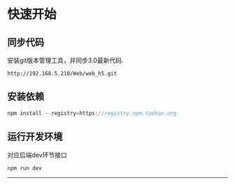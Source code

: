 # 快速开始

## 同步代码 

安装git版本管理工具，并同步3.0最新代码.

```
http://192.168.5.210/Web/web_h5.git
```

## 安装依赖

```js
npm install --registry=https://registry.npm.taobao.org
```

## 运行开发环境

对应后端dev环节接口
```js
npm run dev
```






















----------
　

　

　

　

　

　

　

　

　

　


